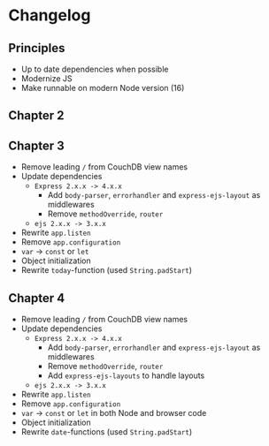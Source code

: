 # Changelog

## Principles

- Up to date dependencies when possible
- Modernize JS
- Make runnable on modern Node version (16)

## Chapter 2

## Chapter 3

- Remove leading `/` from CouchDB view names
- Update dependencies
  - `Express 2.x.x -> 4.x.x`
    - Add `body-parser`, `errorhandler` and `express-ejs-layout` as middlewares
    - Remove `methodOverride`, `router`
  - `ejs 2.x.x -> 3.x.x`
- Rewrite `app.listen`
- Remove `app.configuration`
- `var` -> `const` or `let`
- Object initialization
- Rewrite `today`-function (used `String.padStart`)

## Chapter 4

- Remove leading `/` from CouchDB view names
- Update dependencies
  - `Express 2.x.x -> 4.x.x`
    - Add `body-parser`, `errorhandler` and `express-ejs-layout` as middlewares
    - Remove `methodOverride`, `router`
    - Add `express-ejs-layouts` to handle layouts
  - `ejs 2.x.x -> 3.x.x`
- Rewrite `app.listen`
- Remove `app.configuration`
- `var` -> `const` or `let` in both Node and browser code
- Object initialization
- Rewrite `date`-functions (used `String.padStart`)
